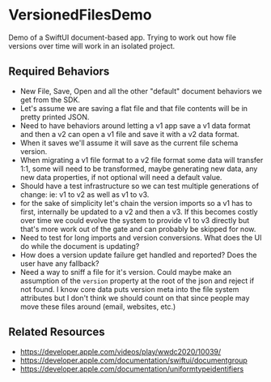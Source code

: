 # VersionedFilesDemo 

Demo of a SwiftUI document-based app. Trying to work out how file versions over time will work in an isolated project.

## Required Behaviors

* New File, Save, Open and all the other "default" document behaviors we get from the SDK.
* Let's assume we are saving a flat file and that file contents will be in pretty printed JSON. 
* Need to have behaviors around letting a v1 app save a v1 data format and then a v2 can open a v1 file and save it with a v2 data format. 
* When it saves we'll assume it will save as the current file schema version.
* When migrating a v1 file format to a v2 file format some data will transfer 1:1, some will need to be transformed, maybe generating new data, any new data properties, if not optional will need a default value.
* Should have a test infrastructure so we can test multiple generations of change: ie: v1 to v2 as well as v1 to v3.
* for the sake of simplicity let's chain the version imports so a v1 has to first, internally be updated to a v2 and then a v3. If this becomes costly over time we could evolve the system to provide v1 to v3 directly but that's more work out of the gate and can probably be skipped for now.
* Need to test for long imports and version conversions. What does the UI do while the document is updating?
* How does a version update failure get handled and reported? Does the user have any fallback?
* Need a way to sniff a file for it's version. Could maybe make an assumption of the `version` property at the root of the json and reject if not found. I know core data puts version meta into the file system attributes but I don't think we should count on that since people may move these files around (email, websites, etc.)

## Related Resources

* https://developer.apple.com/videos/play/wwdc2020/10039/
* https://developer.apple.com/documentation/swiftui/documentgroup
* https://developer.apple.com/documentation/uniformtypeidentifiers
